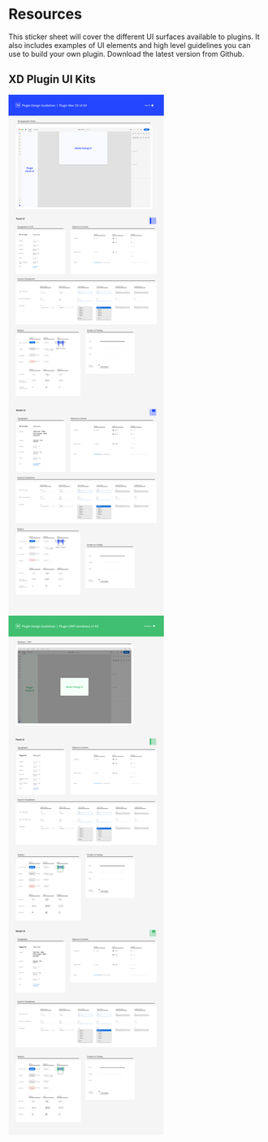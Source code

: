 # Resources

This sticker sheet will cover the different UI surfaces available to plugins. It also includes examples of UI elements and high level guidelines you can use to build your own plugin. Download the latest version from Github. 

<!---[Download the XD file from GitHub](https://github.com/AdobeXD/plugin-design-assets/archive/master.zip "Download XD file")--->

## XD Plugin UI Kits

![MacOS UI Kit](../ux_images/Plugin-MacOS-UIKit.png)
![Windows UI Kit](../ux_images/Plugin-UWP-UIKit.png)
